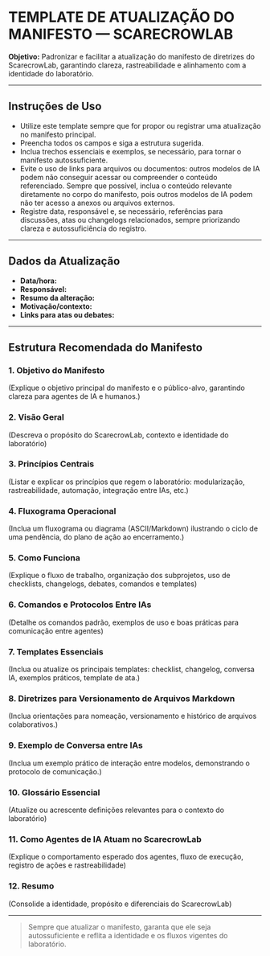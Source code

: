 # TEMPLATE DE ATUALIZAÇÃO DO MANIFESTO — SCARECROWLAB

**Objetivo:** Padronizar e facilitar a atualização do manifesto de diretrizes do ScarecrowLab, garantindo clareza, rastreabilidade e alinhamento com a identidade do laboratório.

---


## Instruções de Uso
- Utilize este template sempre que for propor ou registrar uma atualização no manifesto principal.
- Preencha todos os campos e siga a estrutura sugerida.
- Inclua trechos essenciais e exemplos, se necessário, para tornar o manifesto autossuficiente.
- Evite o uso de links para arquivos ou documentos: outros modelos de IA podem não conseguir acessar ou compreender o conteúdo referenciado. Sempre que possível, inclua o conteúdo relevante diretamente no corpo do manifesto, pois outros modelos de IA podem não ter acesso a anexos ou arquivos externos.
- Registre data, responsável e, se necessário, referências para discussões, atas ou changelogs relacionados, sempre priorizando clareza e autossuficiência do registro.

---

## Dados da Atualização
- **Data/hora:**
- **Responsável:**
- **Resumo da alteração:**
- **Motivação/contexto:**
- **Links para atas ou debates:**

---


## Estrutura Recomendada do Manifesto

### 1. Objetivo do Manifesto
(Explique o objetivo principal do manifesto e o público-alvo, garantindo clareza para agentes de IA e humanos.)

### 2. Visão Geral
(Descreva o propósito do ScarecrowLab, contexto e identidade do laboratório)

### 3. Princípios Centrais
(Listar e explicar os princípios que regem o laboratório: modularização, rastreabilidade, automação, integração entre IAs, etc.)

### 4. Fluxograma Operacional
(Inclua um fluxograma ou diagrama (ASCII/Markdown) ilustrando o ciclo de uma pendência, do plano de ação ao encerramento.)

### 5. Como Funciona
(Explique o fluxo de trabalho, organização dos subprojetos, uso de checklists, changelogs, debates, comandos e templates)

### 6. Comandos e Protocolos Entre IAs
(Detalhe os comandos padrão, exemplos de uso e boas práticas para comunicação entre agentes)

### 7. Templates Essenciais
(Inclua ou atualize os principais templates: checklist, changelog, conversa IA, exemplos práticos, template de ata.)

### 8. Diretrizes para Versionamento de Arquivos Markdown
(Inclua orientações para nomeação, versionamento e histórico de arquivos colaborativos.)

### 9. Exemplo de Conversa entre IAs
(Inclua um exemplo prático de interação entre modelos, demonstrando o protocolo de comunicação.)

### 10. Glossário Essencial
(Atualize ou acrescente definições relevantes para o contexto do laboratório)

### 11. Como Agentes de IA Atuam no ScarecrowLab
(Explique o comportamento esperado dos agentes, fluxo de execução, registro de ações e rastreabilidade)

### 12. Resumo
(Consolide a identidade, propósito e diferenciais do ScarecrowLab)

---

> Sempre que atualizar o manifesto, garanta que ele seja autossuficiente e reflita a identidade e os fluxos vigentes do laboratório.
